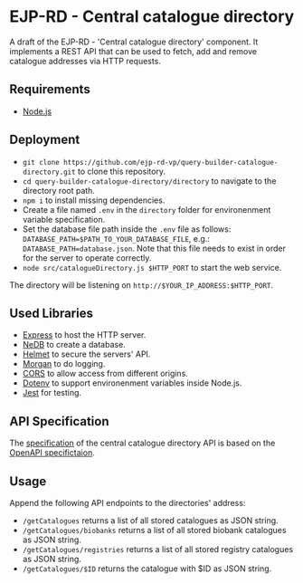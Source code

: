 # EJP-RD - Central catalogue directory

A draft of the EJP-RD - 'Central catalogue directory' component. It implements a REST API that can be used to fetch, add and remove catalogue addresses via HTTP requests.

## Requirements

- [Node.js](https://nodejs.org/ "https://nodejs.org/")

## Deployment

- `git clone https://github.com/ejp-rd-vp/query-builder-catalogue-directory.git` to clone this repository.
- `cd query-builder-catalogue-directory/directory` to navigate to the directory root path.
- `npm i` to install missing dependencies.
- Create a file named `.env` in the `directory` folder for environenment variable specification.
- Set the database file path inside the `.env` file as follows: `DATABASE_PATH=$PATH_TO_YOUR_DATABASE_FILE`, e.g.: `DATABASE_PATH=database.json`. Note that this file needs to exist in order for the server to operate correctly.
- `node src/catalogueDirectory.js $HTTP_PORT` to start the web service.

The directory will be listening on `http://$YOUR_IP_ADDRESS:$HTTP_PORT`.

## Used Libraries

- [Express](https://expressjs.com/ "https://expressjs.com/") to host the HTTP server.
- [NeDB](https://dbdb.io/db/nedb "https://dbdb.io/db/nedb") to create a database.
- [Helmet](https://helmetjs.github.io/ "https://helmetjs.github.io/") to secure the servers' API.
- [Morgan](https://www.npmjs.com/package/morgan "https://www.npmjs.com/package/morgan") to do logging.
- [CORS](https://expressjs.com/en/resources/middleware/cors.html "https://expressjs.com/en/resources/middleware/cors.html") to allow access from different origins.
- [Dotenv](https://github.com/motdotla/dotenv "https://github.com/motdotla/dotenv") to support environenment variables inside Node.js.
- [Jest](https://www.npmjs.com/package/jest "https://www.npmjs.com/package/jest") for testing.

## API Specification

The [specification](https://github.com/ejp-rd-vp/query-builder-catalogue-directory/blob/master/directory/specification.yaml "https://github.com/ejp-rd-vp/query-builder-catalogue-directory/blob/master/directory/specification.yaml") of the central catalogue directory API is based on the [OpenAPI specifictaion](http://spec.openapis.org/oas/v3.0.3 "http://spec.openapis.org/oas/v3.0.3").

## Usage

Append the following API endpoints to the directories' address:

- `/getCatalogues` returns a list of all stored catalogues as JSON string.
- `/getCatalogues/biobanks` returns a list of all stored biobank catalogues as JSON string.
- `/getCatalogues/registries` returns a list of all stored registry catalogues as JSON string.
- `/getCatalogues/$ID` returns the catalogue with \$ID as JSON string.
